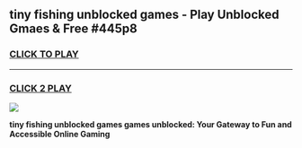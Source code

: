 
## tiny fishing unblocked games - Play Unblocked Gmaes & Free #445p8
<h3>
<a href="https://premium.freeplayer.one?title=tiny_fishing_unblocked_games&ref=03M">CLICK TO PLAY</a></h3>
<hr>

<h3>
<a href="https://premium.freeplayer.one?title=tiny_fishing_unblocked_games&ref=03M">CLICK 2 PLAY</a>
  
</h3>

<a href="https://premium.freeplayer.one?title=tiny_fishing_unblocked_games&ref=03M"><img src="https://clearcache.store/games.png"></a>


**tiny fishing unblocked games games unblocked: Your Gateway to Fun and Accessible Online Gaming**
